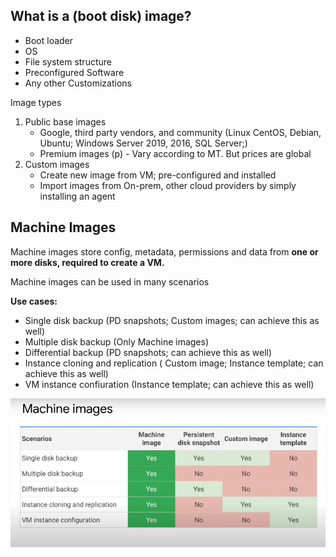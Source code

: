 ## What is a (boot disk) image?

- Boot loader
- OS
- File system structure
- Preconfigured Software
- Any other Customizations

Image types

1. Public base images
   - Google, third party vendors, and community (Linux CentOS, Debian, Ubuntu; Windows Server 2019, 2016, SQL Server;)
   - Premium images (p) - Vary according to MT. But prices are global
2. Custom images
   - Create new image from VM; pre-configured and installed
   - Import images from On-prem, other cloud providers by simply installing an agent

## Machine Images
Machine images store config, metadata, permissions and data from **one or more disks, required to create a VM.** 

Machine images can be used in many scenarios

**Use cases:**
- Single disk backup  (PD snapshots; Custom images; can achieve this as well)
- Multiple disk backup (Only Machine images)
- Differential backup (PD snapshots; can achieve this as well)
- Instance cloning and replication ( Custom image; Instance template; can achieve this as well)
- VM instance confiuration (Instance template; can achieve this as well)

<img src="https://github.com/paulowe/gcp/blob/main/captures/Capture%204.PNG" />
